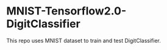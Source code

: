 # MNIST-Tensorflow2.0-DigitClassifier
 This repo uses MNIST dataset to train and test DigitClassifier.
